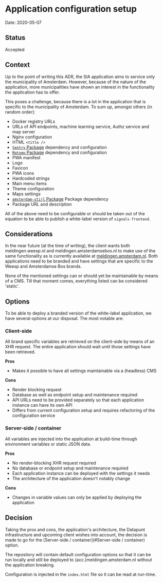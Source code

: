 # Application configuration setup

Date: 2020-05-07

## Status

Accepted

## Context

Up to the point of writing this ADR, the SIA application aims to service only the municipality of Amsterdam. However, because of the nature of the application, more municipalities have shown an interest in the functionality the application has to offer.

This poses a challenge, because there is a lot in the application that is specific to the municipality of Amsterdam. To sum up, amongst others (in random order):

- Docker registry URLs
- URLs of API endpoints, machine learning service, Authz service and map server
- Nginx configuration
- HTML `<title />`
- [`Sentry` Package](https://www.npmjs.com/package/@sentry/browser) dependency and configuration
- [`Matomo` Package](https://www.npmjs.com/package/@datapunt/matomo-tracker-js) dependency and configuration
- PWA manifest
- Logo
- Favicon
- PWA icons
- Hardcoded strings
- Main menu items
- Theme configuration
- Maps settings
- [`amsterdam-stijl` Package](https://www.npmjs.com/package/amsterdam-stijl) Package dependency
- Package URL and description

All of the above need to be configurable or should be taken out of the equation to be able to publish a white-label version of `signals-frontend`.

## Considerations

In the near future (at the time of writing), the client wants both meldingen.weesp.nl and meldingen.amsterdamsebos.nl to make use of the same functionality as is currently available at [meldingen.amsterdam.nl](https://meldingen.amsterdam.nl). Both applications need to be branded and have settings that are specific to the Weesp and Amsterdamse Bos brands.

None of the mentioned settings can or should yet be maintainable by means of a CMS. Till that moment comes, everything listed can be considered 'static'.

## Options

To be able to deploy a branded version of the white-label application, we have several options at our disposal. The most notable are:

### Client-side

All brand specific variables are retrieved on the client-side by means of an XHR request. The entire application should wait until those settings have been retrieved.

**Pros**

- Makes it possible to have all settings maintainable via a (headless) CMS

**Cons**

- Render blocking request
- Database as well as endpoint setup and maintenance required
- API URLs need to be provided separately so that each application instance can have its own API
- Differs from current configuration setup and requires refactoring of the configuration service

### Server-side / container

All variables are injected into the application at build-time through environment variables or static JSON data.

**Pros**

- No render-blocking XHR request required
- No database or endpoint setup and maintenance required
- Each application instance can be deployed with the settings it needs
- The architecture of the application doesn't notably change

**Cons**

- Changes in variable values can only be applied by deploying the application

## Decision

Taking the pros and cons, the application's architecture, the Datapunt infrastructure and upcoming client wishes into account, the decision is made to go for the [Server-side / container](#Server-side / container) option.

The repository will contain default configuration options so that it can be run locally and still be deployed to (acc.)meldingen.amsterdam.nl without the application breaking.

Configuration is injected in the `index.html` file so it can be read at run-time.
